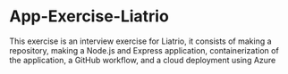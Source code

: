 # App-Exercise-Liatrio
This exercise is an interview exercise for Liatrio, it consists of making a repository, making a Node.js and Express application, containerization of the application, a GitHub workflow, and a cloud deployment using Azure
